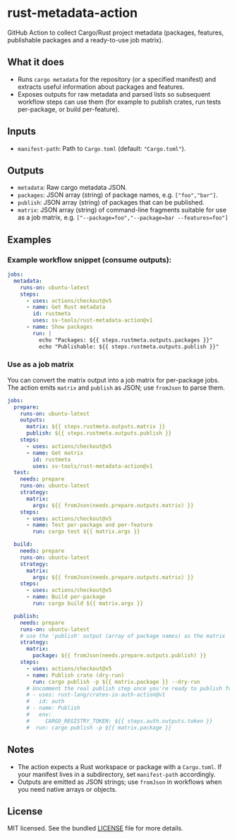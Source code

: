 # rust-metadata-action

GitHub Action to collect Cargo/Rust project metadata (packages, features, publishable packages and a ready-to-use job
matrix).

## What it does

- Runs `cargo metadata` for the repository (or a specified manifest) and extracts useful information about packages and
  features.
- Exposes outputs for raw metadata and parsed lists so subsequent workflow steps can use them (for example to publish
  crates, run tests per-package, or build per-feature).

## Inputs

- `manifest-path`: Path to `Cargo.toml` (default: `"Cargo.toml"`).

## Outputs

- `metadata`: Raw cargo metadata JSON.
- `packages`: JSON array (string) of package names, e.g. `["foo","bar"]`.
- `publish`: JSON array (string) of packages that can be published.
- `matrix`: JSON array (string) of command-line fragments suitable for use as a job matrix, e.g.
  `["--package=foo","--package=bar --features=foo"]`

## Examples

### Example workflow snippet (consume outputs):

```yaml
jobs:
  metadata:
    runs-on: ubuntu-latest
    steps:
      - uses: actions/checkout@v5
      - name: Get Rust metadata
        id: rustmeta
        uses: sv-tools/rust-metadata-action@v1
      - name: Show packages
        run: |
          echo "Packages: ${{ steps.rustmeta.outputs.packages }}"
          echo "Publishable: ${{ steps.rustmeta.outputs.publish }}"
```

### Use as a job matrix

You can convert the matrix output into a job matrix for per-package jobs. The action emits `matrix` and `publish` as
JSON; use `fromJson` to parse them.

```yaml
jobs:
  prepare:
    runs-on: ubuntu-latest
    outputs:
      matrix: ${{ steps.rustmeta.outputs.matrix }}
      publish: ${{ steps.rustmeta.outputs.publish }}
    steps:
      - uses: actions/checkout@v5
      - name: Get matrix
        id: rustmeta
        uses: sv-tools/rust-metadata-action@v1
  test:
    needs: prepare
    runs-on: ubuntu-latest
    strategy:
      matrix:
        args: ${{ fromJson(needs.prepare.outputs.matrix) }}
    steps:
      - uses: actions/checkout@v5
      - name: Test per-package and per-feature
        run: cargo test ${{ matrix.args }}

  build:
    needs: prepare
    runs-on: ubuntu-latest
    strategy:
      matrix:
        args: ${{ fromJson(needs.prepare.outputs.matrix) }}
    steps:
      - uses: actions/checkout@v5
      - name: Build per-package
        run: cargo build ${{ matrix.args }}

  publish:
    needs: prepare
    runs-on: ubuntu-latest
    # use the 'publish' output (array of package names) as the matrix
    strategy:
      matrix:
        package: ${{ fromJson(needs.prepare.outputs.publish) }}
    steps:
      - uses: actions/checkout@v5
      - name: Publish crate (dry-run)
        run: cargo publish -p ${{ matrix.package }} --dry-run
      # Uncomment the real publish step once you're ready to publish for real
      # - uses: rust-lang/crates-io-auth-action@v1
      #   id: auth
      # - name: Publish
      #   env:
      #     CARGO_REGISTRY_TOKEN: ${{ steps.auth.outputs.token }}
      #  run: cargo publish -p ${{ matrix.package }}
```

## Notes

- The action expects a Rust workspace or package with a `Cargo.toml`. If your manifest lives in a subdirectory, set
  `manifest-path` accordingly.
- Outputs are emitted as JSON strings; use `fromJson` in workflows when you need native arrays or objects.

## License

MIT licensed. See the bundled [LICENSE](LICENSE) file for more details.
